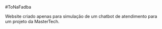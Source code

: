 #ToNaFadba

Website criado apenas para simulação de um chatbot de atendimento para um projeto da MasterTech.
